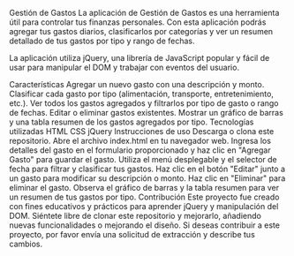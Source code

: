 Gestión de Gastos
La aplicación de Gestión de Gastos es una herramienta útil para controlar tus finanzas personales. Con esta aplicación podrás agregar tus gastos diarios, clasificarlos por categorías y ver un resumen detallado de tus gastos por tipo y rango de fechas.

La aplicación utiliza jQuery, una librería de JavaScript popular y fácil de usar para manipular el DOM y trabajar con eventos del usuario.

Características
Agregar un nuevo gasto con una descripción y monto.
Clasificar cada gasto por tipo (alimentación, transporte, entretenimiento, etc.).
Ver todos los gastos agregados y filtrarlos por tipo de gasto o rango de fechas.
Editar o eliminar gastos existentes.
Mostrar un gráfico de barras y una tabla resumen de los gastos agregados por tipo.
Tecnologías utilizadas
HTML
CSS
jQuery
Instrucciones de uso
Descarga o clona este repositorio.
Abre el archivo index.html en tu navegador web.
Ingresa los detalles del gasto en el formulario proporcionado y haz clic en "Agregar Gasto" para guardar el gasto.
Utiliza el menú desplegable y el selector de fecha para filtrar y clasificar tus gastos.
Haz clic en el botón "Editar" junto a un gasto para modificar su descripción o monto. Haz clic en "Eliminar" para eliminar el gasto.
Observa el gráfico de barras y la tabla resumen para ver un resumen de tus gastos por tipo.
Contribución
Este proyecto fue creado con fines educativos y prácticos para aprender jQuery y manipulación del DOM. Siéntete libre de clonar este repositorio y mejorarlo, añadiendo nuevas funcionalidades o mejorando el diseño. Si deseas contribuir a este proyecto, por favor envía una solicitud de extracción y describe tus cambios.
